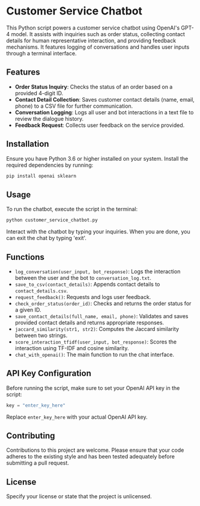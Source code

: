 
# Customer Service Chatbot

This Python script powers a customer service chatbot using OpenAI's GPT-4 model. It assists with inquiries such as order status, collecting contact details for human representative interaction, and providing feedback mechanisms. It features logging of conversations and handles user inputs through a terminal interface.

## Features

- **Order Status Inquiry**: Checks the status of an order based on a provided 4-digit ID.
- **Contact Detail Collection**: Saves customer contact details (name, email, phone) to a CSV file for further communication.
- **Conversation Logging**: Logs all user and bot interactions in a text file to review the dialogue history.
- **Feedback Request**: Collects user feedback on the service provided.

## Installation

Ensure you have Python 3.6 or higher installed on your system. Install the required dependencies by running:

```bash
pip install openai sklearn
```

## Usage

To run the chatbot, execute the script in the terminal:

```bash
python customer_service_chatbot.py
```

Interact with the chatbot by typing your inquiries. When you are done, you can exit the chat by typing 'exit'.

## Functions

- `log_conversation(user_input, bot_response)`: Logs the interaction between the user and the bot to `conversation_log.txt`.
- `save_to_csv(contact_details)`: Appends contact details to `contact_details.csv`.
- `request_feedback()`: Requests and logs user feedback.
- `check_order_status(order_id)`: Checks and returns the order status for a given ID.
- `save_contact_details(full_name, email, phone)`: Validates and saves provided contact details and returns appropriate responses.
- `jaccard_similarity(str1, str2)`: Computes the Jaccard similarity between two strings.
- `score_interaction_tfidf(user_input, bot_response)`: Scores the interaction using TF-IDF and cosine similarity.
- `chat_with_openai()`: The main function to run the chat interface.

## API Key Configuration

Before running the script, make sure to set your OpenAI API key in the script:

```python
key = "enter_key_here"
```

Replace `enter_key_here` with your actual OpenAI API key.

## Contributing

Contributions to this project are welcome. Please ensure that your code adheres to the existing style and has been tested adequately before submitting a pull request.

## License

Specify your license or state that the project is unlicensed.

